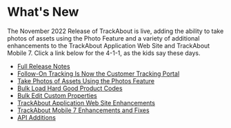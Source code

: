 # What's New

The November 2022 Release of TrackAbout is live, adding the ability to take photos of assets using the Photo Feature and a variety of additional enhancements to the TrackAbout Application Web Site and TrackAbout Mobile 7. Click a link below for the 4-1-1, as the kids say these days.

-   <a target="_blank" href="https://meta.trackabout.com/wiki/November_2022_Release_Notes" >Full Release Notes</a>
-   <a target="_blank" href="https://meta.trackabout.com/wiki/November_2022_Release_Notes#Follow-On_Tracking_is_Now_Customer_Portal/" >Follow-On Tracking Is Now the Customer Tracking Portal</a> 
-   <a target="_blank" href="https://meta.trackabout.com/wiki/November_2022_Release_Notes#Photo_Feature">Take Photos of Assets Using the Photos Feature</a> 
-   <a target="_blank" href="https://meta.trackabout.com/wiki/November_2022_Release_Notes#Bulk_Loading_Hard_Good_Product_Codes">Bulk Load Hard Good Product Codes</a> 
-   <a target="_blank" href="https://meta.trackabout.com/wiki/November_2022_Release_Notes#Bulk_Edit_Custom_Properties">Bulk Edit Custom Properties</a> 
-   <a target="_blank" href="https://meta.trackabout.com/wiki/November_2022_Release_Notes#TrackAbout.com">TrackAbout Application Web Site Enhancements </a> 
-   <a target="_blank" href="https://meta.trackabout.com/wiki/November_2022_Release_Notes#TrackAbout_Mobile_7">TrackAbout Mobile 7 Enhancements and Fixes </a> 
-   <a target="_blank" href="https://meta.trackabout.com/wiki/November_2022_Release_Notes#API">API Additions</a> 
